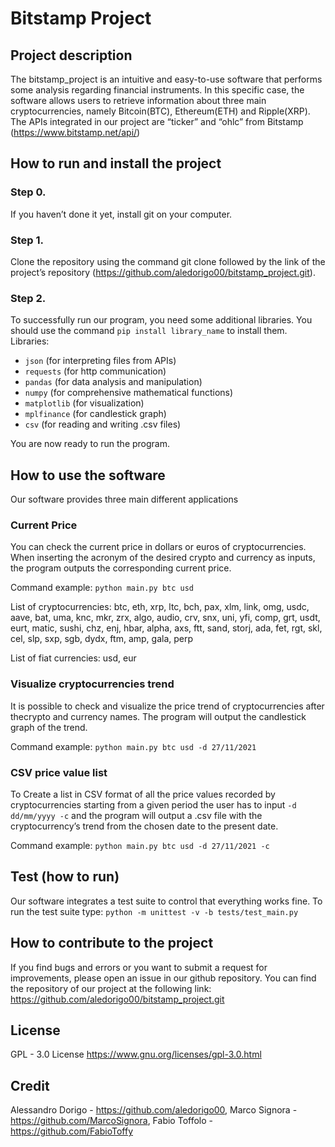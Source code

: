 # Bitstamp Project

## Project description
The bitstamp_project is an intuitive and easy-to-use software that performs
some analysis regarding financial instruments.
In this specific case, the software allows users to retrieve information about
three main cryptocurrencies, namely Bitcoin(BTC), Ethereum(ETH) and
Ripple(XRP).
The APIs integrated in our project are “ticker” and “ohlc” from Bitstamp
(https://www.bitstamp.net/api/)

## How to run and install the project
### Step 0.
If you haven’t done it yet, install git on your computer.

### Step 1.
Clone the repository using the command git clone followed by the link of
the project’s repository (https://github.com/aledorigo00/bitstamp_project.git).

### Step 2.
To successfully run our program, you need some additional libraries.
You should use the command ```pip install library_name``` to install them.
Libraries:
- ```json``` (for interpreting files from APIs)
- ```requests``` (for http communication)
- ```pandas``` (for data analysis and manipulation)
- ```numpy``` (for comprehensive mathematical functions)
- ```matplotlib``` (for visualization)
- ```mplfinance``` (for candlestick graph)
- ```csv``` (for reading and writing .csv files)

You are now ready to run the program.

## How to use the software
Our software provides three main different applications

### Current Price
You can check the current price in dollars or euros of cryptocurrencies.
When inserting the acronym of the desired crypto and currency as inputs,
the program outputs the corresponding current price.

Command example: ```python main.py btc usd```

List of cryptocurrencies: 
             btc, eth, xrp, ltc, bch, pax, xlm,
             link, omg, usdc, aave, bat, uma, knc, mkr, zrx,
             algo, audio, crv, snx, uni, yfi, comp, grt, usdt,
             eurt, matic, sushi, chz, enj, hbar, alpha, axs,
             ftt, sand, storj, ada, fet, rgt, skl, cel, slp,
             sxp, sgb, dydx, ftm, amp, gala, perp

List of fiat currencies: usd, eur

### Visualize cryptocurrencies trend
It is possible to check and visualize the price trend of cryptocurrencies
after thecrypto and currency names. The program will output the candlestick
graph of the trend.

Command example: ```python main.py btc usd -d 27/11/2021```

### CSV price value list
To Create a list in CSV format of all the price values recorded by
cryptocurrencies starting from a given period the user has to input
```-d dd/mm/yyyy -c``` and the program will output a .csv file with the 
cryptocurrency’s trend from the chosen date to the present date.

Command example: ```python main.py btc usd -d 27/11/2021 -c```


## Test (how to run)
Our software integrates a test suite to control that everything works fine.
To run the test suite type: ```python -m unittest -v -b tests/test_main.py```

## How to contribute to the project
If you find bugs and errors or you want to submit a request for improvements,
please open an issue in our github repository. You can find the repository of
our project at the following link:
https://github.com/aledorigo00/bitstamp_project.git

## License
GPL - 3.0 License https://www.gnu.org/licenses/gpl-3.0.html


## Credit
Alessandro Dorigo - https://github.com/aledorigo00,
Marco Signora - https://github.com/MarcoSignora,
Fabio Toffolo - https://github.com/FabioToffy
